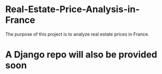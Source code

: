 # Real-Estate-Price-Analysis-in-France

The purpose of this project is to analyze real estate prices in France.

# A Django repo will also be provided soon
